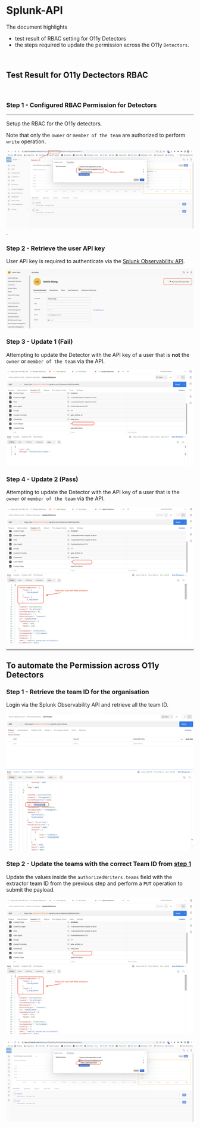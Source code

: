 # Splunk-API

The document highlights
- test result of RBAC setting for O11y Detectors
- the steps required to update the permission across the O11y `Detectors`.

<br>

## Test Result for O11y Dectectors RBAC   
<br>

### Step 1 - Configured RBAC Permission for Detectors
---

Setup the RBAC for the O11y detectors.   

Note that only the `owner` or `member of the team` are authorized to perform `write` operation.

![Detectors RBAC](./images/step1.png "Detector RBAC").


### Step 2 - Retrieve the user API key

User API key is required to authenticate via the [Splunk Observability API](https://dev.splunk.com/observability/reference).

![API Key](./images/step2.png)

### Step 3 - Update 1 **(Fail)**

Attempting to update the Detector with the API key of a user that is **not** the `owner` or `member of the team` via the API.

![Update Fail](./images/step3.png)


### Step 4 - Update 2 **(Pass)**

Attempting to update the Detector with the API key of a user that is the `owner` or `member of the team` via the API.

![Update Pass](./images/step4.png)

---


## To automate the Permission across O11y Detectors

### <a name="step1"> Step 1 </a> - Retrieve the team ID for the organisation

Login via the Splunk Observability API and retrieve all the team ID.

![Retrieve Team ID](./images/step5.png)

### Step 2 - Update the teams with the correct Team ID from [step 1](#step1)

Update the values inside the `authorizedWriters.teams` field with the extractor team ID from the previous step and perform a `PUT` operation to submit the payload. 

![update Detector RBAC](./images/step4.png)


![update Detector RBAC](./images/step6.png)